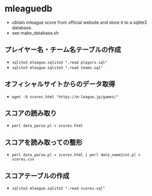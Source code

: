 # mleaguedb
* obtain mleague score from official website and store it to a sqlite3 database.
* see make_database.sh 
## プレイヤー名・チーム名テーブルの作成
* `sqlite3 mleague.sqlite3 ".read players.sql"`
* `sqlite3 mleague.sqlite3 ".read teams.sql"`
## オフィシャルサイトからのデータ取得
* `wget -O scores.html "https://m-league.jp/games/"`
## スコアの読み取り
* `perl data_parse.pl < scores.html`
## スコアを読み取っての整形
* `perl data_parse.pl < scores.html | perl data_name2int.pl > scores.csv`
## スコアテーブルの作成
* `sqlite3 mleague.sqlite3 ".read scores.sql"`
